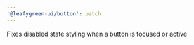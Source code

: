 ```yaml
---
'@leafygreen-ui/button': patch
---
```


Fixes disabled state styling when a button is focused or active
